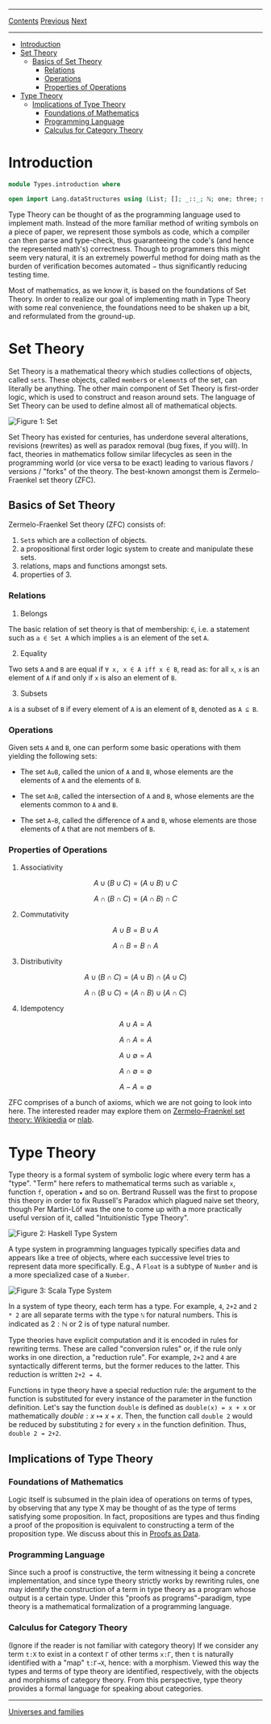 ****
[Contents](contents.html)
[Previous](Lang.debugging.html)
[Next](Types.universe.html)

<!-- START doctoc generated TOC please keep comment here to allow auto update -->
<!-- DON'T EDIT THIS SECTION, INSTEAD RE-RUN doctoc TO UPDATE -->
****

- [Introduction](#introduction)
- [Set Theory](#set-theory)
  - [Basics of Set Theory](#basics-of-set-theory)
    - [Relations](#relations)
    - [Operations](#operations)
    - [Properties of Operations](#properties-of-operations)
- [Type Theory](#type-theory)
  - [Implications of Type Theory](#implications-of-type-theory)
    - [Foundations of Mathematics](#foundations-of-mathematics)
    - [Programming Language](#programming-language)
    - [Calculus for Category Theory](#calculus-for-category-theory)

<!-- END doctoc generated TOC please keep comment here to allow auto update -->


# Introduction

```agda
module Types.introduction where

open import Lang.dataStructures using (List; []; _::_; ℕ; one; three; seven; nine)
```

Type Theory can be thought of as the programming language used to implement math. Instead of the more familiar method of writing symbols on a piece of paper, we represent those symbols as code, which a compiler can then parse and type-check, thus guaranteeing the code's (and hence the represented math's) correctness. Though to programmers this might seem very natural, it is an extremely powerful method for doing math as the burden of verification becomes automated − thus significantly reducing testing time.

Most of mathematics, as we know it, is based on the foundations of Set Theory. In order to realize our goal of implementing math in Type Theory with some real convenience, the foundations need to be shaken up a bit, and reformulated from the ground-up.

# Set Theory

Set Theory is a mathematical theory which studies collections of objects, called `set`s. These objects, called `member`s or `element`s of the set, can literally be anything. The other main component of Set Theory is first-order logic, which is used to construct and reason around sets. The language of Set Theory can be used to define almost all of mathematical objects.

![Figure 1: Set](/artwork/set.png)

Set Theory has existed for centuries, has underdone several alterations, revisions (rewrites) as well as paradox removal (bug fixes, if you will). In fact, theories in mathematics follow similar lifecycles as seen in the programming world (or vice versa to be exact) leading to various flavors / versions / "forks" of the theory. The best-known amongst them is Zermelo-Fraenkel set theory (ZFC).

## Basics of Set Theory

Zermelo-Fraenkel Set theory (ZFC) consists of:

1. `Set`s which are a collection of objects.
2. a propositional first order logic system to create and manipulate these sets.
3. relations, maps and functions amongst sets.
4. properties of 3.

### Relations

1. Belongs

The basic relation of set theory is that of membership: `∈`, i.e. a statement such as `a ∈ Set A` which implies `a` is an element of the set `A`.

2. Equality

Two sets `A` and `B` are equal if `∀ x, x ∈ A iff x ∈ B`, read as: for all `x`, `x` is an element of `A` if and only if `x` is also an element of `B`.

3. Subsets

`A` is a subset of `B` if every element of `A` is an element of `B`, denoted as `A ⊆ B`.

### Operations

Given sets `A` and `B`, one can perform some basic operations with them yielding the following sets:

- The set `A∪B`, called the union of `A` and `B`, whose elements are the elements of `A` and the elements of `B`.

- The set `A∩B`, called the intersection of `A` and `B`, whose elements are the elements common to `A` and `B`.

- The set `A−B`, called the difference of `A` and `B`, whose elements are those elements of `A` that are not members of `B`.

### Properties of Operations

1. Associativity

```math
A∪(B∪C)=(A∪B)∪C
```

```math
A∩(B∩C)=(A∩B)∩C
```

2. Commutativity

```math
A∪B=B∪A
```

```math
A∩B=B∩A
```

3. Distributivity

```math
A∪(B∩C)=(A∪B)∩(A∪C)
```

```math
A∩(B∪C)=(A∩B)∪(A∩C)
```

4. Idempotency

```math
A∪A=A
```

```math
A∩A=A
```

```math
A∪∅=A
```

```math
A∩∅=∅
```

```math
A−A=∅
```

ZFC comprises of a bunch of axioms, which we are not going to look into here. The interested reader may explore them on [Zermelo–Fraenkel set theory: Wikipedia](https://en.wikipedia.org/wiki/Zermelo%E2%80%93Fraenkel_set_theory) or [nlab](https://ncatlab.org/nlab/show/ZFC#axioms).

# Type Theory

Type theory is a formal system of symbolic logic where every term has a "type". "Term" here refers to mathematical terms such as variable `x`, function `f`, operation `★` and so on. Bertrand Russell was the first to propose this theory in order to fix Russell's Paradox which plagued naive set theory, though Per Martin-Löf was the one to come up with a more practically useful version of it, called "Intuitionistic Type Theory".

![Figure 2: Haskell Type System](/artwork/typehierarchy.png)

A type system in programming languages typically specifies data and appears like a tree of objects, where each successive level tries to represent data more specifically. E.g., A `Float` is a subtype of `Number` and is a more specialized case of a `Number`.

![Figure 3: Scala Type System](/artwork/scala-type-system.png)

In a system of type theory, each term has a type. For example, `4`, `2+2` and `2 * 2` are all separate terms with the type `ℕ` for natural numbers. This is indicated as $2 : ℕ$ or 2 is of type natural number.

Type theories have explicit computation and it is encoded in rules for rewriting terms. These are called "conversion rules" or, if the rule only works in one direction, a "reduction rule". For example, `2+2` and `4` are syntactically different terms, but the former reduces to the latter. This reduction is written `2+2 ↠ 4`.

Functions in type theory have a special reduction rule: the argument to the function is substituted for every instance of the parameter in the function definition. Let's say the function `double` is defined as `double(x) = x + x` or mathematically $double: x ↦ x + x$. Then, the function call `double 2` would be reduced by substituting `2` for every `x` in the function definition. Thus, `double 2 ↠ 2+2`.

## Implications of Type Theory

### Foundations of Mathematics

Logic itself is subsumed in the plain idea of operations on terms of types, by observing that any type X may be thought of as the type of terms satisfying some proposition. In fact, propositions are types and thus finding a proof of the proposition is equivalent to constructing a term of the proposition type. We discuss about this in [Proofs as Data](./Types.proofsAsData.html).

### Programming Language

Since such a proof is constructive, the term witnessing it being a concrete implementation, and since type theory strictly works by rewriting rules, one may identify the construction of a term in type theory as a program whose output is a certain type. Under this "proofs as programs"-paradigm, type theory is a mathematical formalization of a programming language.

### Calculus for Category Theory

(Ignore if the reader is not familiar with category theory)
If we consider any term `t:X` to exist in a context `Γ` of other terms `x:Γ`, then `t` is naturally identified with a "map" `t:Γ→X`, hence: with a morphism. Viewed this way the types and terms of type theory are identified, respectively, with the objects and morphisms of category theory. From this perspective, type theory provides a formal language for speaking about categories.

****
[Universes and families](./Types.universe.html)
